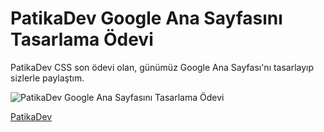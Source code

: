 # PatikaDev Google Ana Sayfasını Tasarlama Ödevi

PatikaDev CSS son ödevi olan, günümüz Google Ana Sayfası'nı tasarlayıp sizlerle paylaştım.

![PatikaDev Google Ana Sayfasını Tasarlama Ödevi](https://i.hizliresim.com/c2dsd8b.png)

[PatikaDev](www.patika.dev)
